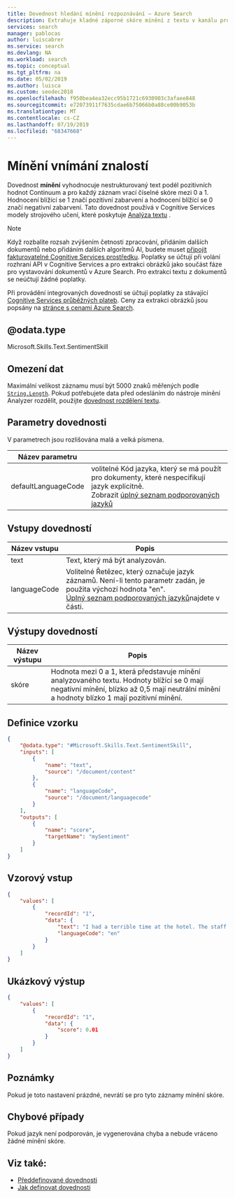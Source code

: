 ```yaml
---
title: Dovednost hledání mínění rozpoznávání – Azure Search
description: Extrahuje kladné záporné skóre mínění z textu v kanálu pro rozšíření Azure Search.
services: search
manager: pablocas
author: luiscabrer
ms.service: search
ms.devlang: NA
ms.workload: search
ms.topic: conceptual
ms.tgt_pltfrm: na
ms.date: 05/02/2019
ms.author: luisca
ms.custom: seodec2018
ms.openlocfilehash: f950bea4ea32ecc95b1721c6930903c3afaee848
ms.sourcegitcommit: e72073911f7635cdae6b75066b0a88ce00b9053b
ms.translationtype: MT
ms.contentlocale: cs-CZ
ms.lasthandoff: 07/19/2019
ms.locfileid: "68347668"
---
```

#   <a name="sentiment-cognitive-skill"></a>Mínění vnímání znalostí

Dovednost **mínění** vyhodnocuje nestrukturovaný text podél pozitivních hodnot Continuum a pro každý záznam vrací číselné skóre mezi 0 a 1. Hodnocení blížící se 1 značí pozitivní zabarvení a hodnocení blížící se 0 značí negativní zabarvení. Tato dovednost používá v Cognitive Services modely strojového učení, které poskytuje [Analýza textu](https://docs.microsoft.com/azure/cognitive-services/text-analytics/overview) .

> [!NOTE]
> Když rozbalíte rozsah zvýšením četnosti zpracování, přidáním dalších dokumentů nebo přidáním dalších algoritmů AI, budete muset [připojit fakturovatelné Cognitive Services prostředku](cognitive-search-attach-cognitive-services.md). Poplatky se účtují při volání rozhraní API v Cognitive Services a pro extrakci obrázků jako součást fáze pro vystavování dokumentů v Azure Search. Pro extrakci textu z dokumentů se neúčtují žádné poplatky.
>
> Při provádění integrovaných dovedností se účtují poplatky za stávající [Cognitive Services průběžných plateb](https://azure.microsoft.com/pricing/details/cognitive-services/). Ceny za extrakci obrázků jsou popsány na [stránce s cenami Azure Search](https://go.microsoft.com/fwlink/?linkid=2042400).


## <a name="odatatype"></a>@odata.type  
Microsoft.Skills.Text.SentimentSkill

## <a name="data-limits"></a>Omezení dat
Maximální velikost záznamu musí být 5000 znaků měřených podle [`String.Length`](https://docs.microsoft.com/dotnet/api/system.string.length). Pokud potřebujete data před odesláním do nástroje mínění Analyzer rozdělit, použijte [dovednost rozdělení textu](cognitive-search-skill-textsplit.md).


## <a name="skill-parameters"></a>Parametry dovednosti

V parametrech jsou rozlišována malá a velká písmena.

| Název parametru |                      |
|----------------|----------------------|
| defaultLanguageCode | volitelné Kód jazyka, který se má použít pro dokumenty, které nespecifikují jazyk explicitně. <br/> Zobrazit [úplný seznam podporovaných jazyků](../cognitive-services/text-analytics/text-analytics-supported-languages.md) |

## <a name="skill-inputs"></a>Vstupy dovedností 

| Název vstupu | Popis |
|--------------------|-------------|
| text | Text, který má být analyzován.|
| languageCode  |  Volitelné Řetězec, který označuje jazyk záznamů. Není-li tento parametr zadán, je použita výchozí hodnota "en". <br/>[Úplný seznam podporovaných jazyků](../cognitive-services/text-analytics/text-analytics-supported-languages.md)najdete v části.|

## <a name="skill-outputs"></a>Výstupy dovedností

| Název výstupu | Popis |
|--------------------|-------------|
| skóre | Hodnota mezi 0 a 1, která představuje mínění analyzovaného textu. Hodnoty blížící se 0 mají negativní mínění, blízko až 0,5 mají neutrální mínění a hodnoty blízko 1 mají pozitivní mínění.|


##  <a name="sample-definition"></a>Definice vzorku

```json
{
    "@odata.type": "#Microsoft.Skills.Text.SentimentSkill",
    "inputs": [
        {
            "name": "text",
            "source": "/document/content"
        },
        {
            "name": "languageCode",
            "source": "/document/languagecode"
        }
    ],
    "outputs": [
        {
            "name": "score",
            "targetName": "mySentiment"
        }
    ]
}
```

##  <a name="sample-input"></a>Vzorový vstup

```json
{
    "values": [
        {
            "recordId": "1",
            "data": {
                "text": "I had a terrible time at the hotel. The staff was rude and the food was awful.",
                "languageCode": "en"
            }
        }
    ]
}
```


##  <a name="sample-output"></a>Ukázkový výstup

```json
{
    "values": [
        {
            "recordId": "1",
            "data": {
                "score": 0.01
            }
        }
    ]
}
```

## <a name="notes"></a>Poznámky
Pokud je toto nastavení prázdné, nevrátí se pro tyto záznamy mínění skóre.

## <a name="error-cases"></a>Chybové případy
Pokud jazyk není podporován, je vygenerována chyba a nebude vráceno žádné mínění skóre.

## <a name="see-also"></a>Viz také:

+ [Předdefinované dovednosti](cognitive-search-predefined-skills.md)
+ [Jak definovat dovednosti](cognitive-search-defining-skillset.md)
